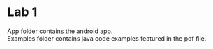 # Lab 1
App folder contains the android app. <br>
Examples folder contains java code examples featured in the pdf file.